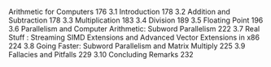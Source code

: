 Arithmetic for Computers 176
3.1 Introduction 178
3.2 Addition and Subtraction 178
3.3 Multiplication 183
3.4 Division 189
3.5 Floating Point 196
3.6 Parallelism and Computer Arithmetic: Subword Parallelism 222
3.7 Real Stuff : Streaming SIMD Extensions and Advanced Vector
Extensions in x86 224
3.8 Going Faster: Subword Parallelism and Matrix Multiply 225
3.9 Fallacies and Pitfalls 229
3.10 Concluding Remarks 232
